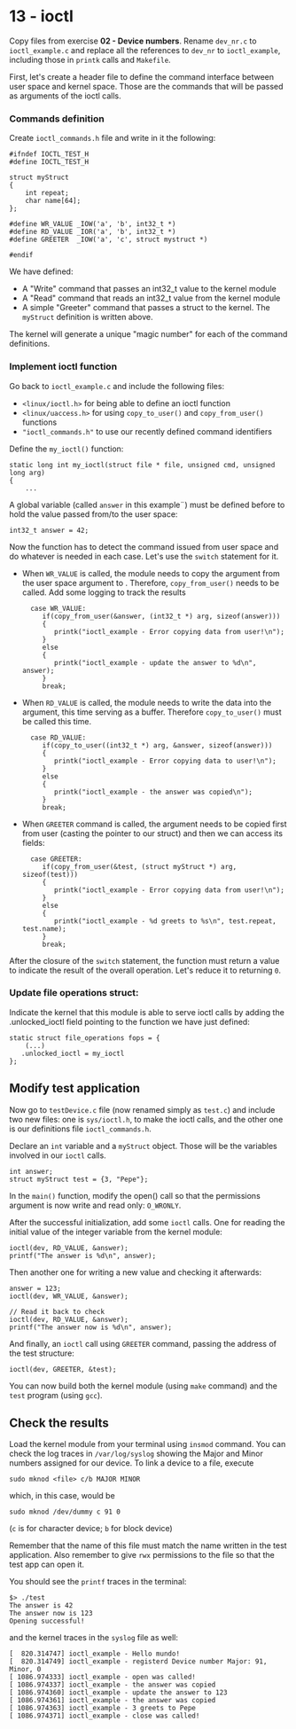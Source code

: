 # 13 - ioctl

Copy files from exercise **02 - Device numbers**. Rename `dev_nr.c` to `ioctl_example.c` and replace all the references to `dev_nr` to `ioctl_example`, including those in `printk` calls and `Makefile`.

First, let's create a header file to define the command interface between user space and kernel space. Those are the commands that will be passed as arguments of the ioctl calls.

### Commands definition

Create `ioctl_commands.h` file and write in it the following:

```
#ifndef IOCTL_TEST_H
#define IOCTL_TEST_H

struct myStruct
{
    int repeat;
    char name[64];
};

#define WR_VALUE _IOW('a', 'b', int32_t *)
#define RD_VALUE _IOR('a', 'b', int32_t *)
#define GREETER  _IOW('a', 'c', struct mystruct *)

#endif
```

We have defined:
* A "Write" command that passes an int32_t value to the kernel module
* A "Read" command that reads an int32_t value from the kernel module
* A simple "Greeter" command that passes a struct to the kernel. The `myStruct` definition is written above.

The kernel will generate a unique "magic number" for each of the command definitions.


### Implement ioctl function

Go back to `ioctl_example.c` and include the following files:

* `<linux/ioctl.h>` for being able to define an ioctl function
* `<linux/uaccess.h>` for using `copy_to_user()` and `copy_from_user()` functions
* `"ioctl_commands.h"` to use our recently defined command identifiers

Define the `my_ioctl()` function:

```
static long int my_ioctl(struct file * file, unsigned cmd, unsigned long arg)
{
    ...
```

A global variable (called `answer` in this example¨) must be defined before to hold the value passed from/to the user space:

```
int32_t answer = 42;
```

Now the function has to detect the command issued from user space and do whatever is needed in each case. Let's use the `switch` statement for it.

* When `WR_VALUE` is called, the module needs to copy the argument from the user space argument to . Therefore, `copy_from_user()` needs to be called. Add some logging to track the results

    ```
      case WR_VALUE:
         if(copy_from_user(&answer, (int32_t *) arg, sizeof(answer)))
         {
            printk("ioctl_example - Error copying data from user!\n");
         }
         else
         {
            printk("ioctl_example - update the answer to %d\n", answer);
         }
         break;
    ```

+ When `RD_VALUE` is called, the module needs to write the data into the argument, this time serving as a buffer. Therefore `copy_to_user()` must be called this time.

    ```
      case RD_VALUE:
         if(copy_to_user((int32_t *) arg, &answer, sizeof(answer)))
         {
            printk("ioctl_example - Error copying data to user!\n");
         }
         else
         {
            printk("ioctl_example - the answer was copied\n");
         }
         break;
    ```

* When `GREETER` command is called, the argument needs to be copied first from user (casting the pointer to our struct) and then we can access its fields:

    ```
      case GREETER:
         if(copy_from_user(&test, (struct myStruct *) arg, sizeof(test)))
         {
            printk("ioctl_example - Error copying data from user!\n");
         }
         else
         {
            printk("ioctl_example - %d greets to %s\n", test.repeat, test.name);
         }
         break;
    ```

After the closure of the `switch` statement, the function must return a value to indicate the result of the overall operation. Let's reduce it to returning `0`.

### Update file operations struct:

Indicate the kernel that this module is able to serve ioctl calls by adding the .unlocked_ioctl field pointing to the function we have just defined:

```
static struct file_operations fops = {
    (...)
   .unlocked_ioctl = my_ioctl
};
```

## Modify test application

Now go to `testDevice.c` file (now renamed simply as `test.c`) and include two new files: one is `sys/ioctl.h`, to make the ioctl calls, and the other one is our definitions file `ioctl_commands.h`.

Declare an `int` variable and a `myStruct` object. Those will be the variables involved in our `ioctl` calls.

```
int answer;
struct myStruct test = {3, "Pepe"};
```

In the `main()` function, modify the open() call so that the permissions argument is now write and read only: `O_WRONLY`.

After the successful initialization, add some `ioctl` calls. One for reading the initial value of the integer variable from the kernel module:

    ioctl(dev, RD_VALUE, &answer);
    printf("The answer is %d\n", answer);

Then another one for writing a new value and checking it afterwards:

    answer = 123;
    ioctl(dev, WR_VALUE, &answer);
    
    // Read it back to check
    ioctl(dev, RD_VALUE, &answer);
    printf("The answer now is %d\n", answer);

And finally, an `ioctl` call using `GREETER` command, passing the address of the test structure:

    ioctl(dev, GREETER, &test);

You can now build both the kernel module (using `make` command) and the `test` program (using `gcc`).

## Check the results

Load the kernel module from your terminal using `insmod` command. You can check the log traces in `/var/log/syslog` showing the Major and Minor numbers assigned for our device. To link a device to a file, execute
```
sudo mknod <file> c/b MAJOR MINOR
```
which, in this case, would be

```
sudo mknod /dev/dummy c 91 0
```
(`c` is for character device; `b` for block device)

Remember that the name of this file must match the name written in the test application. Also remember to give `rwx` permissions to the file so that the test app can open it.

You should see the `printf` traces in the terminal:

```
$> ./test
The answer is 42
The answer now is 123
Opening successful!
```
and the kernel traces in the `syslog` file as well:

```
[  820.314747] ioctl_example - Hello mundo!
[  820.314749] ioctl_example - registerd Device number Major: 91, Minor, 0
[ 1086.974333] ioctl_example - open was called!
[ 1086.974337] ioctl_example - the answer was copied
[ 1086.974360] ioctl_example - update the answer to 123
[ 1086.974361] ioctl_example - the answer was copied
[ 1086.974363] ioctl_example - 3 greets to Pepe
[ 1086.974371] ioctl_example - close was called!
```




